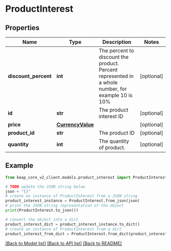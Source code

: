 # ProductInterest


## Properties

Name | Type | Description | Notes
------------ | ------------- | ------------- | -------------
**discount_percent** | **int** | The percent to discount the product. Percent represented in a whole number, for example 10 is 10% | [optional] 
**id** | **str** | The product interest ID | [optional] 
**price** | [**CurrencyValue**](CurrencyValue.md) |  | [optional] 
**product_id** | **str** | The product ID | [optional] 
**quantity** | **int** | The quantity of product. | [optional] 

## Example

```python
from keap_core_v2_client.models.product_interest import ProductInterest

# TODO update the JSON string below
json = "{}"
# create an instance of ProductInterest from a JSON string
product_interest_instance = ProductInterest.from_json(json)
# print the JSON string representation of the object
print(ProductInterest.to_json())

# convert the object into a dict
product_interest_dict = product_interest_instance.to_dict()
# create an instance of ProductInterest from a dict
product_interest_from_dict = ProductInterest.from_dict(product_interest_dict)
```
[[Back to Model list]](../README.md#documentation-for-models) [[Back to API list]](../README.md#documentation-for-api-endpoints) [[Back to README]](../README.md)


